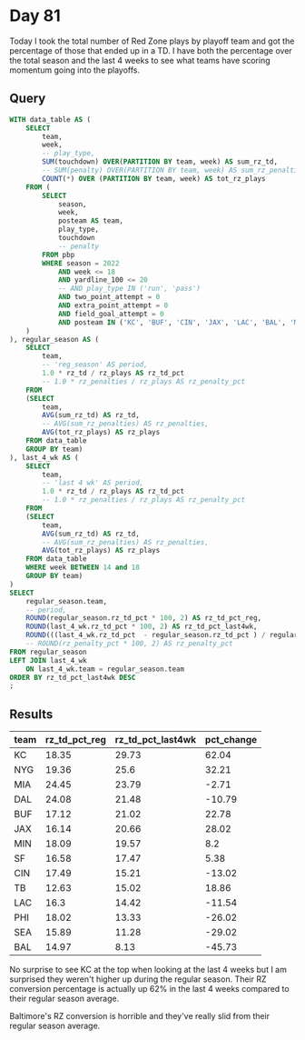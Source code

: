 # Day 81
Today I took the total number of Red Zone plays by playoff team and got the percentage of those that ended up in a TD. I have both the percentage over the total season and the last 4 weeks to see what teams have scoring momentum going into the playoffs.

## Query
```sql
WITH data_table AS (
	SELECT
        team,
        week,
        -- play_type,
        SUM(touchdown) OVER(PARTITION BY team, week) AS sum_rz_td,
        -- SUM(penalty) OVER(PARTITION BY team, week) AS sum_rz_penalties,
        COUNT(*) OVER (PARTITION BY team, week) AS tot_rz_plays
    FROM (
        SELECT
            season,
            week,
            posteam AS team,
            play_type,
            touchdown
            -- penalty
        FROM pbp
        WHERE season = 2022
            AND week <= 18
            AND yardline_100 <= 20
            -- AND play_type IN ('run', 'pass')
            AND two_point_attempt = 0
            AND extra_point_attempt = 0
            AND field_goal_attempt = 0
            AND posteam IN ('KC', 'BUF', 'CIN', 'JAX', 'LAC', 'BAL', 'MIA', 'PHI', 'SF', 'MIN', 'TB', 'DAL', 'NYG', 'SEA')
    )
), regular_season AS (
    SELECT
        team,
        -- 'reg_season' AS period,
        1.0 * rz_td / rz_plays AS rz_td_pct
        -- 1.0 * rz_penalties / rz_plays AS rz_penalty_pct
    FROM
    (SELECT
        team,
        AVG(sum_rz_td) AS rz_td,
        -- AVG(sum_rz_penalties) AS rz_penalties,
        AVG(tot_rz_plays) AS rz_plays
    FROM data_table
    GROUP BY team)
), last_4_wk AS (
    SELECT
        team,
        -- 'last 4 wk' AS period,
        1.0 * rz_td / rz_plays AS rz_td_pct
        -- 1.0 * rz_penalties / rz_plays AS rz_penalty_pct
    FROM
    (SELECT
        team,
        AVG(sum_rz_td) AS rz_td,
        -- AVG(sum_rz_penalties) AS rz_penalties,
        AVG(tot_rz_plays) AS rz_plays
    FROM data_table
    WHERE week BETWEEN 14 and 18
    GROUP BY team)
)
SELECT
    regular_season.team,
    -- period,
    ROUND(regular_season.rz_td_pct * 100, 2) AS rz_td_pct_reg,
    ROUND(last_4_wk.rz_td_pct * 100, 2) AS rz_td_pct_last4wk,
    ROUND(((last_4_wk.rz_td_pct  - regular_season.rz_td_pct ) / regular_season.rz_td_pct) * 100, 2) AS pct_change
    -- ROUND(rz_penalty_pct * 100, 2) AS rz_penalty_pct
FROM regular_season
LEFT JOIN last_4_wk
    ON last_4_wk.team = regular_season.team
ORDER BY rz_td_pct_last4wk DESC
;
```

## Results
| team | rz_td_pct_reg | rz_td_pct_last4wk | pct_change |
| :--- | :------------ | :---------------- | :--------- |
| KC   | 18.35         | 29.73             | 62.04      |
| NYG  | 19.36         | 25.6              | 32.21      |
| MIA  | 24.45         | 23.79             | -2.71      |
| DAL  | 24.08         | 21.48             | -10.79     |
| BUF  | 17.12         | 21.02             | 22.78      |
| JAX  | 16.14         | 20.66             | 28.02      |
| MIN  | 18.09         | 19.57             | 8.2        |
| SF   | 16.58         | 17.47             | 5.38       |
| CIN  | 17.49         | 15.21             | -13.02     |
| TB   | 12.63         | 15.02             | 18.86      |
| LAC  | 16.3          | 14.42             | -11.54     |
| PHI  | 18.02         | 13.33             | -26.02     |
| SEA  | 15.89         | 11.28             | -29.02     |
| BAL  | 14.97         | 8.13              | -45.73     |

No surprise to see KC at the top when looking at the last 4 weeks but I am surprised they weren't higher up during the regular season. Their RZ conversion percentage is actually up 62% in the last 4 weeks compared to their regular season average. 

Baltimore's RZ conversion is horrible and they've really slid from their regular season average.